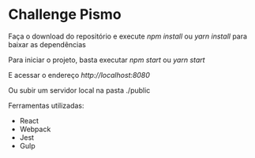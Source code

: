 <h1>Challenge Pismo</h1>

<p>Faça o download do repositório e execute <em>npm install</em> ou <em>yarn install</em> para baixar as dependências</p>

<p>Para iniciar o projeto, basta executar <em>npm start</em> ou <em>yarn start</em></p>

<p>E acessar o endereço <em>http://localhost:8080</em></p>

<p>Ou subir um servidor local na pasta ./public</p>

<p>Ferramentas utilizadas:</p>
<ul>
    <li>React</li>
    <li>Webpack</li>
    <li>Jest</li>
    <li>Gulp</li>
</ul>
